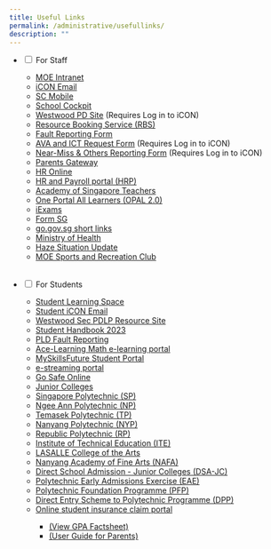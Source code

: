 ```yaml
---
title: Useful Links
permalink: /administrative/usefullinks/
description: ""
---
```

<ul class="jekyllcodex_accordion">
	
<li><input type="checkbox" id="accordion1">
<label for="accordion1">For Staff</label><div>
<p></p><ul>
<li><a href="https://intranet.moe.gov.sg/">MOE Intranet</a></li>
<li><a href="https://workspace.google.com/dashboard">iCON Email</a></li>
<li><a href="https://scmobile.moe.edu.sg/">SC Mobile</a>
</li>
<li><a href="https://schoolcockpit.moe.gov.sg/">School Cockpit</a> </li>

<li><a href="https://go.gov.sg/wwstaffpd">Westwood PD Site</a> (Requires Log in to iCON)</li>

<li><a href="https://rbs.avero-tech.com/">Resource Booking Service (RBS)</a></li>

<li><a href="http://go.gov.sg/sw9yzq">Fault Reporting Form</a></li>

<li><a href="http://go.gov.sg/47sptz">AVA and ICT Request Form</a> (Requires Log in to iCON)</li>

<li><a href="https://tinyurl.com/near-miss-incident">Near-Miss &amp; Others Reporting Form</a> (Requires Log in to iCON)</li>

<li><a href="https://pg.moe.edu.sg/">Parents Gateway</a>
</li>
<li><a href="http://intranet.moe.gov.sg/hronline/Pages/Home.aspx">HR Online</a></li>

<li><a href="https://www.hrp.gov.sg/">HR and Payroll portal (HRP)</a></li>

<li><a href="https://academyofsingaporeteachers.moe.edu.sg/">Academy of Singapore Teachers</a></li>

<li><a href="https://www.opal2.moe.edu.sg/">One Portal All Learners (OPAL 2.0)</a></li>

<li><a href="https://iexams.seab.gov.sg/login">iExams</a></li>

<li><a href="https://form.gov.sg/">Form SG</a></li>

<li><a href="https://go.gov.sg/">go.gov.sg short links</a></li>

<li><a href="https://www.moh.gov.sg/">Ministry of Health</a></li>

<li><a href="https://www.haze.gov.sg/">Haze Situation Update</a></li>

<li><a href="https://www.mesrc.net/">MOE Sports and Recreation Club</a></li><br><p></p>
</ul></div></li>

<li><input type="checkbox" id="accordion2">
<label for="accordion2">For Students</label><div>
	<p></p><ul>
<li><a href="https://learning.moe.edu.sg/">Student Learning Space</a></li>
	<li><a href="https://workspace.google.com/dashboard">Student iCON Email</a></li>
<li>	<a href="https://go.gov.sg/pdlpwwss">Westwood Sec PDLP Resource Site</a></li>
	
<li><a target="_blank" href="https://drive.google.com/file/d/1GSjC_XxSwQJra0EgTCyTdvJEHI32JfNy/view?usp=share_link">Student Handbook 2023</a></li>
<li><a target="_blank" href="https://go.gov.sg/pytjkj">PLD Fault Reporting</a></li>
<li>	<a href="https://www.ace-learning.com/">Ace-Learning Math e-learning portal</a></li>
<li>	<a href="https://www.myskillsfuture.gov.sg/content/student/en/secondary.html">MySkillsFuture Student Portal</a></li>

<li><a href="https://www.nstream.sg/login/login.aspx">e-streaming portal</a></li>
		
<li><a href="https://www.csa.gov.sg/gosafeonline/">Go Safe Online</a></li>
	
<li><a href="https://sis.moe.gov.sg/">Junior Colleges</a>
	</li>
<li>	<a href="http://www.sp.edu.sg/">Singapore Polytechnic (SP)</a></li>

<li><a href="http://www.np.edu.sg/">Ngee Ann Polytechnic (NP)</a></li>
<li>	<a href="http://www.tp.edu.sg/">Temasek Polytechnic (TP)</a></li>
<li>	<a href="http://www.nyp.edu.sg/">Nanyang Polytechnic (NYP)</a></li>
<li>	<a href="http://www.rp.edu.sg/">Republic Polytechnic (RP)</a></li>
<li>	<a href="http://www.ite.edu.sg/">Institute of Technical Education (ITE)</a></li>
<li>	<a href="http://www.lasalle.edu.sg/">LASALLE College of the Arts</a></li>
	<li><a href="http://www.nafa.edu.sg/">Nanyang Academy of Fine Arts (NAFA)</a></li>
<li>	<a href="https://www.moe.gov.sg/post-secondary/admissions/dsa/apply/">Direct School Admission - Junior Colleges (DSA-JC)</a></li>
	<li><a href="https://eae.polytechnic.edu.sg/eaeStudIns/menu.jsp">Polytechnic Early Admissions Exercise (EAE)</a></li>
<li>	<a href="https://pfp.polytechnic.edu.sg/PFP/index.html">Polytechnic Foundation Programme (PFP)</a></li>
	<li><a href="https://www.ite.edu.sg/admissions/full-time-courses/higher-nitec-dpp">Direct Entry Scheme to Polytechnic Programme (DPP)</a></li>
<li>	<a target="_blank" href="https://studentgpa.incomegroupins.com.sg/">Online student insurance claim portal</a></li>
<ul><li>	<a target="_blank" href="https://go.gov.sg/rpk4gv">(View GPA Factsheet)</a></li>
	<li>	<a target="_blank" href="https://go.gov.sg/nrzysy">(User Guide for Parents)</a><p></p></li></ul>
</ul></div></li>

</ul>